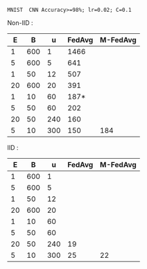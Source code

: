 	MNIST  CNN Accuracy>=98%; lr=0.02; C=0.1

Non-IID :

| E    | B    | u    | FedAvg | M-FedAvg |
| ---- | ---- | ---- | ------ | -------- |
| 1    | 600  | 1    | 1466   |          |
| 5    | 600  | 5    | 641    |          |
| 1    | 50   | 12   | 507    |          |
| 20   | 600  | 20   | 391    |          |
| 1    | 10   | 60   | 187*   |          |
| 5    | 50   | 60   | 202    |          |
| 20   | 50   | 240  | 160    |          |
| 5    | 10   | 300  | 150    | 184      |



IID :

| E    | B    | u    | FedAvg | M-FedAvg |
| ---- | ---- | ---- | ------ | -------- |
| 1    | 600  | 1    |        |          |
| 5    | 600  | 5    |        |          |
| 1    | 50   | 12   |        |          |
| 20   | 600  | 20   |        |          |
| 1    | 10   | 60   |        |          |
| 5    | 50   | 60   |        |          |
| 20   | 50   | 240  | 19     |          |
| 5    | 10   | 300  | 25     | 22       |

